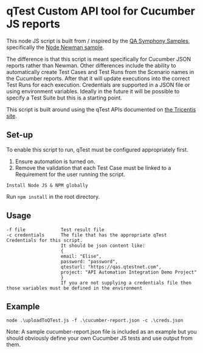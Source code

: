 # qTest Custom API tool for Cucumber JS reports

This node JS script is built from / inspired by the [QA Symphony Samples](https://github.com/QASymphony/qtest-api-samples), specifically the [Node Newman sample](https://github.com/QASymphony/qtest-api-samples/tree/master/node).

The difference is that this script is meant specifically for Cucumber JSON reports rather than Newman. Other differences include the ability to automatically create Test Cases and Test Runs from the Scenario names in the Cucumber reports. After that it will update executions into the correct Test Runs for each execution. Credentials are supported in a JSON file or using environment variables. Ideally in the future it will be possible to specify a Test Suite but this is a starting point.

This script is built around using the qTest APIs documented on [the Tricentis site](https://documentation.tricentis.com/qtest/9910/en/content/qtest_apis/apis_sdks/how_to_use_interactive_api_documentation.htm).

## Set-up

To enable this script to run, qTest must be configured appropriately first.

1. Ensure automation is turned on.
2. Remove the validation that each Test Case must be linked to a Requirement for the user running the script.

`Install Node JS & NPM globally`

Run `npm install` in the root directory.

## Usage

```
-f file             Test result file
-c credentials      The file that has the appropriate qTest Credentials for this script.
                    It should be json content like:
                    {
                    email: "Elise",
                    password: "password",
                    qtesturl: "https://qas.qtestnet.com",
                    project: "API Automation Integration Demo Project"
                    }
                    If you are not supplying a credentials file then those variables must be defined in the environment
```

## Example

`node .\uploadToQTest.js -f .\cucumber-report.json -c .\creds.json`

Note: A sample cucumber-report.json file is included as an example but you should obviously define your own Cucumber JS tests and use output from them.
